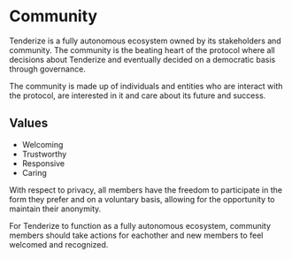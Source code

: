 # Community

Tenderize is a fully autonomous ecosystem owned by its stakeholders and community. The community is the beating heart of the protocol where all decisions about Tenderize and eventually decided on a democratic basis through governance.

The community is made up of individuals and entities who are interact with the protocol, are interested in it and care about its future and success.

## Values

- Welcoming
- Trustworthy
- Responsive
- Caring

With respect to privacy, all members have the freedom to participate in the form they prefer and on a voluntary basis, allowing for the opportunity to maintain their anonymity.

For Tenderize to function as a fully autonomous ecosystem, community members should take actions for eachother and new members to feel welcomed and recognized.
